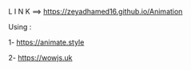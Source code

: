 L I N K ==> https://zeyadhamed16.github.io/Animation

Using :

1- https://animate.style

2- https://wowjs.uk

